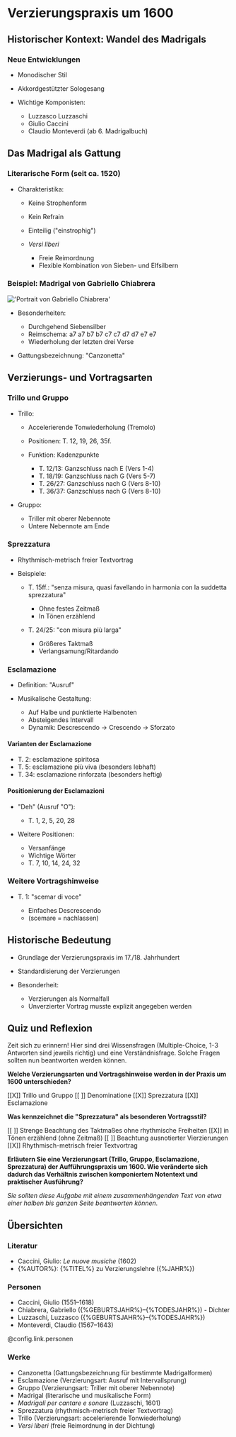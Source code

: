 <!--
author:   Dennis Ried
email:    dennis.ried@musikwiss.uni-halle.de
version:  1.0.0
language: de
narrator: Deutsch Female
import:   ../config.md
link:     ../style.css
link:     https://fonts.googleapis.com/css2?family=Source+Sans+3:ital,wght@0,200..900;1,200..900&display=swap
font:     Source Sans 3
tags:     verzierung, 1600
-->

# Verzierungspraxis um 1600

## Historischer Kontext: Wandel des Madrigals

### Neue Entwicklungen
* Monodischer Stil
* Akkordgestützter Sologesang
* Wichtige Komponisten:

  * Luzzasco Luzzaschi
  * Giulio Caccini
  * Claudio Monteverdi (ab 6. Madrigalbuch)

## Das Madrigal als Gattung

### Literarische Form (seit ca. 1520)
* Charakteristika:

  * Keine Strophenform
  * Kein Refrain
  * Einteilig ("einstrophig")
  * _Versi liberi_

    * Freie Reimordnung
    * Flexible Kombination von Sieben- und Elfsilbern

### Beispiel: Madrigal von Gabriello Chiabrera

!['Portrait von Gabriello Chiabrera'](https://upload.wikimedia.org/wikipedia/commons/thumb/d/d6/Ottavio_Leoni%2C_Gabriello_Chiabrera%2C_1625%2C_NGA_159736.jpg/250px-Ottavio_Leoni%2C_Gabriello_Chiabrera%2C_1625%2C_NGA_159736.jpg "Gabriello Chiabrera, Bild: wikimedia")
* Besonderheiten:

  * Durchgehend Siebensilber
  * Reimschema: a7 a7 b7 b7 c7 c7 d7 d7 e7 e7
  * Wiederholung der letzten drei Verse

* Gattungsbezeichnung: "Canzonetta"

## Verzierungs- und Vortragsarten

### Trillo und Gruppo
* Trillo:

  * Accelerierende Tonwiederholung (Tremolo)
  * Positionen: T. 12, 19, 26, 35f.
  * Funktion: Kadenzpunkte

    * T. 12/13: Ganzschluss nach E (Vers 1-4)
    * T. 18/19: Ganzschluss nach G (Vers 5-7)
    * T. 26/27: Ganzschluss nach G (Vers 8-10)
    * T. 36/37: Ganzschluss nach G (Vers 8-10)

* Gruppo:

  * Triller mit oberer Nebennote
  * Untere Nebennote am Ende

### Sprezzatura
* Rhythmisch-metrisch freier Textvortrag
* Beispiele:

  * T. 15ff.: "senza misura, quasi favellando in harmonia con la suddetta sprezzatura"
    * Ohne festes Zeitmaß
    * In Tönen erzählend

  * T. 24/25: "con misura più larga"
    * Größeres Taktmaß
    * Verlangsamung/Ritardando

### Esclamazione
* Definition: "Ausruf"
* Musikalische Gestaltung:

  * Auf Halbe und punktierte Halbenoten
  * Absteigendes Intervall
  * Dynamik: Descrescendo → Crescendo → Sforzato

#### Varianten der Esclamazione
* T. 2: esclamazione spiritosa
* T. 5: esclamazione più viva (besonders lebhaft)
* T. 34: esclamazione rinforzata (besonders heftig)

#### Positionierung der Esclamazioni
* "Deh" (Ausruf "O"):

  * T. 1, 2, 5, 20, 28

* Weitere Positionen:

  * Versanfänge
  * Wichtige Wörter
  * T. 7, 10, 14, 24, 32

### Weitere Vortragshinweise
* T. 1: "scemar di voce"

  * Einfaches Descrescendo
  * (scemare = nachlassen)

## Historische Bedeutung
* Grundlage der Verzierungspraxis im 17./18. Jahrhundert
* Standardisierung der Verzierungen
* Besonderheit: 

  * Verzierungen als Normalfall
  * Unverzierter Vortrag musste explizit angegeben werden

## Quiz und Reflexion
Zeit sich zu erinnern! Hier sind drei Wissensfragen (Multiple-Choice, 1-3 Antworten sind jeweils richtig) und eine Verständnisfrage. Solche Fragen sollten nun beantworten werden können.

**Welche Verzierungsarten und Vortragshinweise werden in der Praxis um 1600 unterschieden?**

[[X]] Trillo und Gruppo
[[ ]] Denominatione
[[X]] Sprezzatura
[[X]] Esclamazione

**Was kennzeichnet die "Sprezzatura" als besonderen Vortragsstil?**

[[ ]] Strenge Beachtung des Taktmaßes ohne rhythmische Freiheiten
[[X]] in Tönen erzählend (ohne Zeitmaß)
[[ ]] Beachtung ausnotierter Vierzierungen
[[X]] Rhythmisch-metrisch freier Textvortrag

**Erläutern Sie eine Verzierungsart (Trillo, Gruppo, Esclamazione, Sprezzatura) der Aufführungspraxis um 1600. Wie veränderte sich dadurch das Verhältnis zwischen komponiertem Notentext und praktischer Ausführung?**

*Sie sollten diese Aufgabe mit einem zusammenhängenden Text von etwa einer halben bis ganzen Seite beantworten können.*

## Übersichten

### Literatur

* Caccini, Giulio: _Le nuove musiche_ (1602)
* {%AUTOR%}: {%TITEL%} zu Verzierungslehre ({%JAHR%})

### Personen

* Caccini, Giulio (1551–1618)
* Chiabrera, Gabriello ({%GEBURTSJAHR%}–{%TODESJAHR%}) - Dichter
* Luzzaschi, Luzzasco ({%GEBURTSJAHR%}–{%TODESJAHR%})
* Monteverdi, Claudio (1567–1643)

@config.link.personen

### Werke

* Canzonetta (Gattungsbezeichnung für bestimmte Madrigalformen)
* Esclamazione (Verzierungsart: Ausruf mit Intervallsprung)
* Gruppo (Verzierungsart: Triller mit oberer Nebennote)
* Madrigal (literarische und musikalische Form)
* _Madrigali per cantare e sonare_ (Luzzaschi, 1601)
* Sprezzatura (rhythmisch-metrisch freier Textvortrag)
* Trillo (Verzierungsart: accelerierende Tonwiederholung)
* _Versi liberi_ (freie Reimordnung in der Dichtung)


